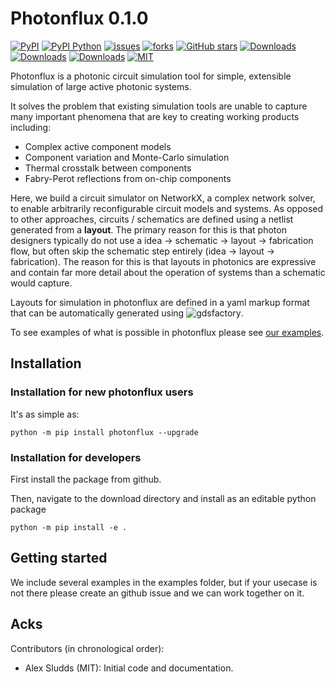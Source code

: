 # Photonflux 0.1.0

[![PyPI](https://img.shields.io/pypi/v/photonflux)](https://pypi.org/project/photonflux/)
[![PyPI Python](https://img.shields.io/pypi/pyversions/photonflux.svg)](https://pypi.python.org/pypi/photonflux)
[![issues](https://img.shields.io/github/issues/alexsludds/photonflux)](https://github.com/alexsludds/photonflux/issues)
[![forks](https://img.shields.io/github/forks/alexsludds/photonflux.svg)](https://github.com/alexsludds/photonflux/network/members)
[![GitHub stars](https://img.shields.io/github/stars/alexsludds/photonflux.svg)](https://github.com/alexsludds/photonflux/stargazers)
[![Downloads](https://pepy.tech/badge/photonflux)](https://pepy.tech/project/photonflux)
[![Downloads](https://pepy.tech/badge/photonflux/month)](https://pepy.tech/project/photonflux)
[![Downloads](https://pepy.tech/badge/photonflux/week)](https://pepy.tech/project/photonflux)
[![MIT](https://img.shields.io/github/license/alexsludds/photonflux)](https://choosealicense.com/licenses/mit/)

<!-- ![logo](https://i.imgur.com/v4wpHpg.png) -->

Photonflux is a photonic circuit simulation tool for simple, extensible simulation of large active photonic systems.

It solves the problem that existing simulation tools are unable to capture many important phenomena that are key to creating working products including:
- Complex active component models
- Component variation and Monte-Carlo simulation
- Thermal crosstalk between components
- Fabry-Perot reflections from on-chip components

Here, we build a circuit simulator on NetworkX, a complex network solver, to enable arbitrarily reconfigurable circuit models and systems.
As opposed to other approaches, circuits / schematics are defined using a netlist generated from a **layout**. The primary reason for this is that photon designers typically do not use a idea -> schematic -> layout -> fabrication flow, but often skip the schematic step entirely (idea -> layout -> fabrication). The reason for this is that layouts in photonics are expressive and contain far more detail about the operation of systems than a schematic would capture. 

Layouts for simulation in photonflux are defined in a yaml markup format that can be automatically generated using ![gdsfactory](https://gdsfactory.github.io/gdsfactory/).

To see examples of what is possible in photonflux please see [our examples](https://github.com/alexsludds/photonflux/tree/main/examples).


## Installation
### Installation for new photonflux users
It's as simple as:
```
python -m pip install photonflux --upgrade
```

### Installation for developers
First install the package from github.
<!-- TODO: Add github link -->
Then, navigate to the download directory and install as an editable python package
```
python -m pip install -e .
```
## Getting started

We include several examples in the examples folder, but if your usecase is not there please create an github issue and we can work together on it.

## Acks

Contributors (in chronological order):

- Alex Sludds (MIT): Initial code and documentation.
